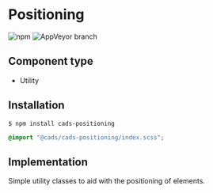 # Positioning

![npm](https://img.shields.io/npm/v/:package.svg)
![AppVeyor branch](https://img.shields.io/appveyor/ci/:user/:repo/:branch.svg)

## Component type

- Utility

## Installation

```
$ npm install cads-positioning
```

```scss
@import "@cads/cads-positioning/index.scss";
```

## Implementation

Simple utility classes to aid with the positioning of elements.
